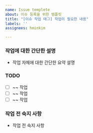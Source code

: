 ```yaml
---
name: Issue templete
about: 이슈 등록을 위한 템플릿
title: "[이슈 작업 태그] 작업이 필요한 내용"
labels: ''
assignees: hminkim

---
```


### 작업에 대한 간단한 설명
- 작업 자체에 대한 간단한 요약 설명

### TODO
- [ ] ~~ 작업
- [ ] ~~ 작업
- [ ] ~~ 작업

### 작업 전 숙지 사항
- 작업 전 숙지 사항
